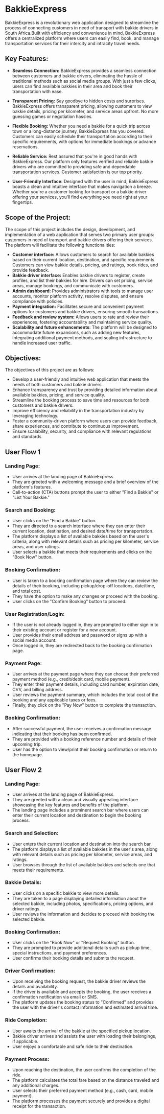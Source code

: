 # BakkieExpress
BakkieExpress is a revolutionary web application designed to streamline the process of connecting customers in need of transport with bakkie drivers in South Africa.Built with efficiency and convenience in mind, BakkieExpress offers a centralized platform where users can easily find, book, and manage transportation services for their intercity and intracity travel needs.


## Key Features:

- **Seamless Connection:** BakkieExpress provides a seamless connection between customers and bakkie drivers, eliminating the hassle of traditional methods such as social media groups. With just a few clicks, users can find available bakkies in their area and book their transportation with ease.

- **Transparent Pricing:** Say goodbye to hidden costs and surprises. BakkieExpress offers transparent pricing, allowing customers to view bakkie details, pricing per kilometer, and service areas upfront. No more guessing games or negotiation hassles.

- **Flexible Booking:** Whether you need a bakkie for a quick trip across town or a long-distance journey, BakkieExpress has you covered. Customers can easily schedule their transportation according to their specific requirements, with options for immediate bookings or advance reservations.

- **Reliable Service:** Rest assured that you're in good hands with BakkieExpress. Our platform only features verified and reliable bakkie drivers who are committed to providing safe and dependable transportation services. Customer satisfaction is our top priority.

- **User-Friendly Interface:** Designed with the user in mind, BakkieExpress boasts a clean and intuitive interface that makes navigation a breeze. Whether you're a customer looking for transport or a bakkie driver offering your services, you'll find everything you need right at your fingertips.

## Scope of the Project:

The scope of this project includes the design, development, and implementation of a web application that serves two primary user groups: customers in need of transport and bakkie drivers offering their services. The platform will facilitate the following functionalities:

- **Customer interface:** Allows customers to search for available bakkies based on their current location, destination, and specific requirements. Customers can view bakkie details, pricing, and ratings, book rides, and provide feedback.
- **Bakkie driver interface:** Enables bakkie drivers to register, create profiles, and list their bakkies for hire. Drivers can set pricing, service areas, manage bookings, and communicate with customers.
- **Admin dashboard:** Provides administrators with tools to manage user accounts, monitor platform activity, resolve disputes, and ensure compliance with policies.
- **Payment integration:** Facilitates secure and convenient payment options for customers and bakkie drivers, ensuring smooth transactions.
- **Feedback and review system:** Allows users to rate and review their experiences, fostering accountability and maintaining service quality.
- **Scalability and future enhancements:** The platform will be designed to accommodate future expansions, such as adding new features, integrating additional payment methods, and scaling infrastructure to handle increased user traffic.

## Objectives:
The objectives of this project are as follows:

- Develop a user-friendly and intuitive web application that meets the needs of both customers and bakkie drivers.
- Enhance transparency and trust by providing detailed information about available bakkies, pricing, and service quality.
- Streamline the booking process to save time and resources for both customers and bakkie drivers.
- Improve efficiency and reliability in the transportation industry by leveraging technology.
- Foster a community-driven platform where users can provide feedback, share experiences, and contribute to continuous improvement.
- Ensure scalability, security, and compliance with relevant regulations and standards.

## User Flow 1

### Landing Page:

- User arrives at the landing page of BakkieExpress.
- They are greeted with a welcoming message and a brief overview of the platform's features.
- Call-to-action (CTA) buttons prompt the user to either "Find a Bakkie" or "List Your Bakkie."

### Search and Booking:

- User clicks on the "Find a Bakkie" button.
- They are directed to a search interface where they can enter their current location, destination, and desired date/time for transportation.
- The platform displays a list of available bakkies based on the user's criteria, along with relevant details such as pricing per kilometer, service areas, and user ratings.
- User selects a bakkie that meets their requirements and clicks on the "Book Now" button.

### Booking Confirmation:

- User is taken to a booking confirmation page where they can review the details of their booking, including pickup/drop-off locations, date/time, and total cost.
- They have the option to make any changes or proceed with the booking.
- User clicks on the "Confirm Booking" button to proceed.

### User Registration/Login:

- If the user is not already logged in, they are prompted to either sign in to their existing account or register for a new account.
- User provides their email address and password or signs up with a social media account.
- Once logged in, they are redirected back to the booking confirmation page.


### Payment Page:

- User arrives at the payment page where they can choose their preferred payment method (e.g., credit/debit card, mobile payment).
- They enter their payment details, including card number, expiration date, CVV, and billing address.
- User reviews the payment summary, which includes the total cost of the booking and any applicable taxes or fees.
- Finally, they click on the "Pay Now" button to complete the transaction.


### Booking Confirmation:

- After successful payment, the user receives a confirmation message indicating that their booking has been confirmed.
- They are provided with a booking reference number and details of their upcoming trip.
- User has the option to view/print their booking confirmation or return to the homepage.

## User Flow 2

### Landing Page:

- User arrives at the landing page of BakkieExpress.
- They are greeted with a clean and visually appealing interface showcasing the key features and benefits of the platform.
- The landing page includes a prominent search bar where users can enter their current location and destination to begin the booking process.


### Search and Selection:

- User enters their current location and destination into the search bar.
- The platform displays a list of available bakkies in the user's area, along with relevant details such as pricing per kilometer, service areas, and ratings.
- User browses through the list of available bakkies and selects one that meets their requirements.

### Bakkie Details:

- User clicks on a specific bakkie to view more details.
- They are taken to a page displaying detailed information about the selected bakkie, including photos, specifications, pricing options, and driver ratings.
- User reviews the information and decides to proceed with booking the selected bakkie.

### Booking Confirmation:

- User clicks on the "Book Now" or "Request Booking" button.
- They are prompted to provide additional details such as pickup time, special instructions, and payment preferences.
- User confirms their booking details and submits the request.

### Driver Confirmation:

- Upon receiving the booking request, the bakkie driver reviews the details and availability.
- If the driver is available and accepts the booking, the user receives a confirmation notification via email or SMS.
- The platform updates the booking status to "Confirmed" and provides the user with the driver's contact information and estimated arrival time.

### Ride Completion:

- User awaits the arrival of the bakkie at the specified pickup location.
- Bakkie driver arrives and assists the user with loading their belongings, if applicable.
- User enjoys a comfortable and safe ride to their destination.

### Payment Process:

- Upon reaching the destination, the user confirms the completion of the ride.
- The platform calculates the total fare based on the distance traveled and any additional charges.
- User selects their preferred payment method (e.g., cash, card, mobile payment).
- The platform processes the payment securely and provides a digital receipt for the transaction.
